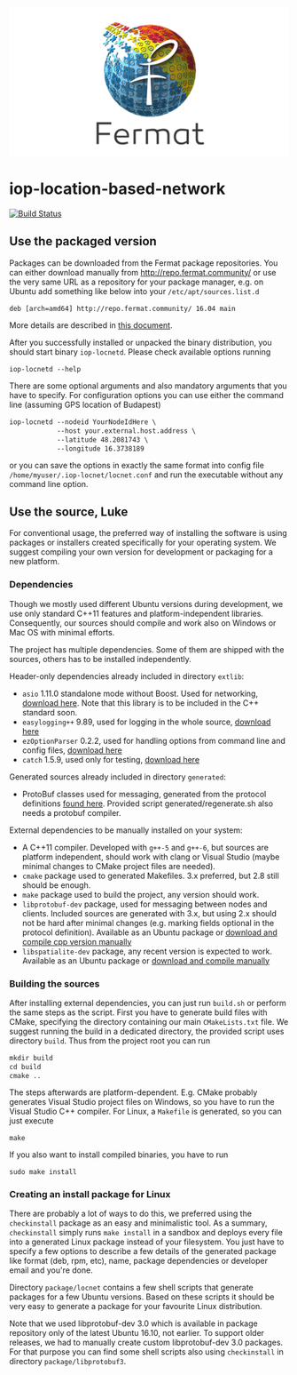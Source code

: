 ![alt text](https://raw.githubusercontent.com/Fermat-ORG/media-kit/00135845a9d1fbe3696c98454834efbd7b4329fb/MediaKit/Logotype/fermat_logo_3D/Fermat_logo_v2_readme_1024x466.png "Fermat Logo")

# iop-location-based-network
[![Build Status](https://travis-ci.org/Fermat-ORG/iop-location-based-network.svg?branch=master)](https://travis-ci.org/Fermat-ORG/iop-location-based-network)

## Use the packaged version

Packages can be downloaded from the Fermat package repositories.
You can either download manually from http://repo.fermat.community/
or use the very same URL as a repository for your package manager,
e.g. on Ubuntu add something like below into your `/etc/apt/sources.list.d`

    deb [arch=amd64] http://repo.fermat.community/ 16.04 main

More details are described in
[this document](https://github.com/Fermat-ORG/iop-token/blob/beta/INSTALL.md).

After you successfully installed or unpacked the binary distribution,
you should start binary `iop-locnetd`. Please check available options running

    iop-locnetd --help

There are some optional arguments and also mandatory arguments that you have to specify.
For configuration options you can use either the command line
(assuming GPS location of Budapest)

    iop-locnetd --nodeid YourNodeIdHere \
                --host your.external.host.address \
                --latitude 48.2081743 \
                --longitude 16.3738189

or you can save the options in exactly the same format into config file
`/home/myuser/.iop-locnet/locnet.conf`
and run the executable without any command line option.


## Use the source, Luke

For conventional usage, the preferred way of installing the software
is using packages or installers created specifically for your operating system.
We suggest compiling your own version for development or packaging for a new platform.

### Dependencies

Though we mostly used different Ubuntu versions during development,
we use only standard C++11 features and platform-independent libraries.
Consequently, our sources should compile and work also on Windows or Mac OS with minimal efforts.

The project has multiple dependencies. Some of them are shipped with the sources,
others has to be installed independently.

Header-only dependencies already included in directory `extlib`:
- `asio` 1.11.0 standalone mode without Boost. Used for networking,
  [download here](http://think-async.com/Asio/Download).
  Note that this library is to be included in the C++ standard soon.
- `easylogging++` 9.89, used for logging in the whole source,
  [download here](https://github.com/easylogging/easyloggingpp)
- `ezOptionParser` 0.2.2, used for handling options from command line and config files,
  [download here](http://ezoptionparser.sourceforge.net/)
- `catch` 1.5.9, used only for testing,
  [download here](https://github.com/philsquared/Catch)

Generated sources already included in directory `generated`:
- ProtoBuf classes used for messaging, generated from the protocol definitions
  [found here](https://raw.githubusercontent.com/Internet-of-People/message-protocol/master/IopLocNet.proto).
  Provided script generated/regenerate.sh also needs a protobuf compiler.

External dependencies to be manually installed on your system:
- A C++11 compiler. Developed with `g++-5` and `g++-6`, but sources are platform independent,
  should work with clang or Visual Studio (maybe minimal changes to CMake project files are needed).
- `cmake` package used to generated Makefiles. 3.x preferred, but 2.8 still should be enough.
- `make` package used to build the project, any version should work.
- `libprotobuf-dev` package, used for messaging between nodes and clients.
  Included sources are generated with 3.x, but using 2.x should not be hard after minimal changes
  (e.g. marking fields optional in the protocol definition). Available as an Ubuntu package or
  [download and compile cpp version manually](https://github.com/google/protobuf)
- `libspatialite-dev` package, any recent version is expected to work. Available as an Ubuntu package or
  [download and compile manually](https://www.gaia-gis.it/fossil/libspatialite/index)


### Building the sources

After installing external dependencies, you can just run `build.sh` or perform the same steps
as the script. First you have to generate build files with CMake, specifying the directory
containing our main `CMakeLists.txt` file. We suggest running the build in a dedicated directory,
the provided script uses directory `build`. Thus from the project root you can run

    mkdir build
    cd build
    cmake ..

The steps afterwards are platform-dependent. E.g. CMake probably generates
Visual Studio project files on Windows, so you have to run the Visual Studio C++ compiler.
For Linux, a `Makefile` is generated, so you can just execute

    make

If you also want to install compiled binaries, you have to run

    sudo make install


### Creating an install package for Linux

There are probably a lot of ways to do this, we preferred using the `checkinstall` package
as an easy and minimalistic tool. As a summary, `checkinstall` simply runs `make install`
in a sandbox and deploys every file into a generated Linux package instead of your filesystem.
You just have to specify a few options to describe a few details of the generated package
like format (deb, rpm, etc), name, package dependencies or developer email and you're done.

Directory `package/locnet` contains a few shell scripts that generate packages
for a few Ubuntu versions. Based on these scripts it should be very easy to generate
a package for your favourite Linux distribution.

Note that we used libprotobuf-dev 3.0 which is available in package repository
only of the latest Ubuntu 16.10, not earlier. To support older releases,
we had to manually create custom libprotobuf-dev 3.0 packages.
For that purpose you can find some shell scripts also using `checkinstall`
in directory `package/libprotobuf3`.
